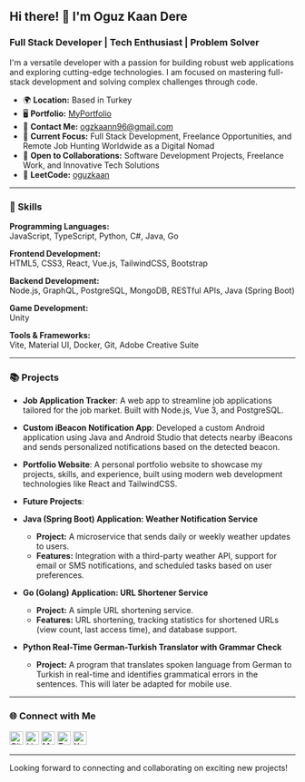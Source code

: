 ## Hi there! 👋 I'm Oguz Kaan Dere
### Full Stack Developer | Tech Enthusiast | Problem Solver

I'm a versatile developer with a passion for building robust web applications and exploring cutting-edge technologies. I am focused on mastering full-stack development and solving complex challenges through code.

- 🌍 **Location:** Based in Turkey  
- 🖥️ **Portfolio:** [MyPortfolio](https://oguzdere.vercel.app/)  
- 📧 **Contact Me:** [ogzkaann96@gmail.com](mailto:ogzkaann96@gmail.com)  
- 🎯 **Current Focus:** Full Stack Development, Freelance Opportunities, and Remote Job Hunting Worldwide as a Digital Nomad  
- 🤝 **Open to Collaborations:** Software Development Projects, Freelance Work, and Innovative Tech Solutions  
- 🧩 **LeetCode:** [oguzkaan](https://leetcode.com/oguzkaan/)

---

### 🚀 Skills

**Programming Languages:**  
JavaScript, TypeScript, Python, C#, Java, Go

**Frontend Development:**  
HTML5, CSS3, React, Vue.js, TailwindCSS, Bootstrap

**Backend Development:**  
Node.js, GraphQL, PostgreSQL, MongoDB, RESTful APIs, Java (Spring Boot)

**Game Development:**  
Unity

**Tools & Frameworks:**  
Vite, Material UI, Docker, Git, Adobe Creative Suite

---

### 📚 Projects

- **Job Application Tracker**: A web app to streamline job applications tailored for the job market. Built with Node.js, Vue 3, and PostgreSQL.
- **Custom iBeacon Notification App**: Developed a custom Android application using Java and Android Studio that detects nearby iBeacons and sends personalized notifications based on the detected beacon.
- **Portfolio Website**: A personal portfolio website to showcase my projects, skills, and experience, built using modern web development technologies like React and TailwindCSS.

- **Future Projects**:
- **Java (Spring Boot) Application: Weather Notification Service**  
  - **Project:** A microservice that sends daily or weekly weather updates to users.  
  - **Features:** Integration with a third-party weather API, support for email or SMS notifications, and scheduled tasks based on user preferences.  

- **Go (Golang) Application: URL Shortener Service**  
  - **Project:** A simple URL shortening service.  
  - **Features:** URL shortening, tracking statistics for shortened URLs (view count, last access time), and database support.  

- **Python Real-Time German-Turkish Translator with Grammar Check**  
  - **Project:** A program that translates spoken language from German to Turkish in real-time and identifies grammatical errors in the sentences. This will later be adapted for mobile use.  
---

### 🌐 Connect with Me

[![GitHub](https://raw.githubusercontent.com/danielcranney/readme-generator/main/public/icons/socials/github.svg)](https://www.github.com/ogzkaann) 
[![LinkedIn](https://raw.githubusercontent.com/danielcranney/readme-generator/main/public/icons/socials/linkedin.svg)](https://www.linkedin.com/in/oguz-kaan-dere) 
[![Medium](https://raw.githubusercontent.com/danielcranney/readme-generator/main/public/icons/socials/medium.svg)](http://www.medium.com/@ogzkaann) 
[![Twitter](https://raw.githubusercontent.com/danielcranney/readme-generator/main/public/icons/socials/twitter.svg)](https://www.twitter.com/oguzkdere) 
[![YouTube](https://raw.githubusercontent.com/danielcranney/readme-generator/main/public/icons/socials/youtube.svg)](https://www.youtube.com/c/oguz-kaan-dere)

<style>
  img { width: 24px; height: 24px; }
</style>


---

Looking forward to connecting and collaborating on exciting new projects!
